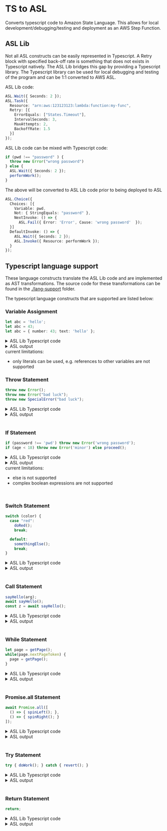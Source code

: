 # TS to ASL

Converts typescript code to Amazon State Language. This allows for local development/debugging/testing and deployment as an AWS Step Function.


## ASL Lib

Not all ASL constructs can be easily represented in Typescript. A Retry block with specified back-off rate is something that does not exists in Typescript natively. The ASL Lib bridges this gap by providing a Typescript library. The Typescript library can be used for local debugging and testing of the program and can be 1:1 converted to AWS ASL.

ASL Lib code:

``` typescript
ASL.Wait({ Seconds: 2 });
ASL.Task({
  Resource: "arn:aws:123123123:lambda:function:my-func",
  Retry: [{
    ErrorEquals: ["States.Timeout"],
    IntervalSeconds: 3,
    MaxAttempts: 2,
    BackoffRate: 1.5
  }]
});
```

ASL Lib code can be mixed with Typescript code:

``` typescript
if (pwd !== "password" ) {
  throw new Error("wrong password")
} else {
  ASL.Wait({ Seconds: 2 });
  performWork();
}

```

The above will be converted to ASL Lib code prior to being deployed to ASL

``` typescript
ASL.Choice({
  Choices: [{
    Variable: pwd,
    Not: { StringEquals: "password" },
    NextInvoke: () => { 
      ASL.Fail({ Error: 'Error', Cause: 'wrong password'  });
  }]
  DefaultInvoke: () => {
    ASL.Wait({ Seconds: 2 });
    ASL.Invoke({ Resource: performWork });
  }
});

```

## Typescript language support

These language constructs translate the ASL Lib code and are implemented as AST transformations. The source code for these transformations can be found in the [./lang-support](./lang-support) folder.

The typescript language constructs that are supported are listed below:

###  Variable Assignment

``` typescript
let abc = 'hello';
let abc = 43;
let abc = { number: 43; text: 'hello' };
```

<details>
  <summary>ASL Lib Typescript code</summary>

``` typescript
let abc = ASL.Pass({ Result: 'hello' });
let abc = ASL.Pass({ Result: 43 });
let abc = ASL.Pass({ Result: { number: 43, text: 'hello' } });
```

</details>

<details>
  <summary>ASL output</summary>

``` json
    {
      "StartAt": "Assign_abc",
      "States": {
        "Assign_abc": { "Type": "Pass",  "ResultPath": "$.abc", "Result": "hello" },
        "Assign_abc_1": { "Type": "Pass",  "ResultPath": "$.abc", "Result": 43 },
        "Assign_abc_2": { "Type": "Pass", "ResultPath": "$.abc", 
          "Result": {
            "number": 43,
            "text": "hello"
          }
        }
      }
    }
```

</details>
current limitations:

- only literals can be used, e.g. references to other variables are not supported
&nbsp;
&nbsp;

### Throw Statement

``` typescript
throw new Error();
throw new Error("bad luck");
throw new SpecialError("bad luck");
```

<details>
  <summary>ASL Lib Typescript code</summary>

``` typescript
ASL.Fail({ Error: 'Error' })
ASL.Fail({ Error: 'Error', Cause: 'bad luck' })
ASL.Fail({ Error: 'SpecialError', Cause: 'bad luck' })
```

</details>
<details>
  <summary>ASL output</summary>

``` json
 {
    "StartAt": "Fail",
    "States": {
      "Fail": { "Type": "Fail", "Error": "Error" },
      "Fail_1": { "Type": "Fail", "Error": "Error", "Cause": "bad luck" },
      "Fail_2": { "Type": "Fail", "Error": "SpecialError", "Cause": "bad luck" }
    }
  }
```

</details>
&nbsp;
&nbsp;

### If Statement

```typescript
if (password !== 'pwd') throw new Error('wrong password');
if (age < 18) throw new Error('minor') else proceed();
```

<details>
  <summary>ASL Lib Typescript code</summary>

``` typescript
ASL.Choice({
  Choices: [{
      Variable: password,
      Not: { StringEquals: "pwd" },
      NextInvoke: () => { ASL.Fail({ Error: 'Error', Cause: 'wrong password' }) }
    }]
});

ASL.Choice({
  Choices: [{
      Variable: age,
      NumericLessThan: "18",
      NextInvoke: () => { ASL.Fail({ Error: 'Error', Cause: 'minor' }) }
  }],
  DefaultInvoke: () => { 
    ASL.Task({ TypescriptInvoke: proceed }); 
  }
});
```

</details>
<details>
  <summary>ASL output</summary>

``` json
 {
  "StartAt": "Choice",
  "States": {
    "Choice": {
      "Type": "Choice",
      "Choices": [
        {
          "Variable": "$.password",
          "Not": { "StringEquals": "pwd" },
          "Next": "Fail"
        }
      ]
    },
    "Fail": {
      "Type": "Fail",
      "Error": "Error",
      "Cause": "wrong password",
    },
    "Choice_1": {
      "Type": "Choice",
      "Choices": [
        {
          "Variable": "$.age",
          "NumericLessThan": "18",
          "Next": "Fail_1"
        }
      ],
      "Default": "Task",
    },
    "Fail_1": {
      "Type": "Fail",
      "Error": "Error",
      "Cause": "minor",
    },
    "Task": {
      "Resource": "typescript:proceed",
      "Type": "Task",
    }
  }
}
```

</details>
current limitations:

- else is not supported
- complex boolean expressions are not supported

&nbsp;
&nbsp;

### Switch Statement

``` typescript
switch (color) {
  case "red":
    doRed();
    break;

  default:
    somethingElse();
    break;
}
```

<details>
  <summary>ASL Lib Typescript code</summary>

``` typescript
ASL.Choice({ 
  Choices: [{ 
    Variable: color, 
    StringEquals: "red", 
    NextInvoke: () => {
      ASL.Task({ TypescriptInvoke: doRed });
    } 
  }], 
  DefaultInvoke: () => {
    ASL.Task({ TypescriptInvoke: somethingElse });
  } 
});
"
```

</details>
<details>
  <summary>ASL output</summary>

``` json
{
  "StartAt": "Choice",
  "States": {
    "Choice": {
      "Type": "Choice",
      "Choices": [
        {
          "Variable": "$.color",
          "StringEquals": "red",
          "Next": "Task"
        }
      ],
      "Default": "Task_1"
    },
    "Task_1": {
      "Type": "Task",
      "Resource": "typescript:somethingElse"
    },
    "Task": {
      "Type": "Task",
      "Resource": "typescript:doRed"
    }
  }
}
```

</details>
&nbsp;
&nbsp;

### Call Statement

``` typescript
sayHello(arg);
await sayHello();
const z = await sayHello();
```

<details>
  <summary>ASL Lib Typescript code</summary>

``` typescript
ASL.Task({
  TypescriptInvoke: sayHello,
  InputPath: \\"$.arg\\"
});
await ASL.Task({
  TypescriptInvoke: sayHello
});
const z = await ASL.Task({
  TypescriptInvoke: sayHello
});
```

</details>
<details>
  <summary>ASL output</summary>

``` json
{
  "StartAt": "Task",
  "States": {
    "Task": {
      "Type": "Task",
      "Resource": "typescript:sayHello",
      "InputPath": "$.arg"
    },
    "Task_1": {
      "Type": "Task",
      "Resource": "typescript:sayHello"
    },
    "Assign_z": {
      "Type": "Task",
      "Resource": "typescript:sayHello",
      "ResultPath": "$.z"
    }
  }
}
```

</details>
&nbsp;
&nbsp;


### While Statement

``` typescript
let page = getPage();
while(page.nextPageToken) {
  page = getPage();
}
```

<details>
  <summary>ASL Lib Typescript code</summary>

``` typescript
let page = ASL.Task({
    TypescriptInvoke: getPage
});
ASL.While({
    Condition: {
        Variable: page.nextPageToken,
        IsPresent: true
    },
    WhileInvoke: () => {
        page = ASL.Task({
            TypescriptInvoke: getPage
        });
    }
})
```

</details>
<details>
  <summary>ASL output</summary>

``` json
{
  "StartAt": "Assign_page",
  "States": {
    "Assign_page": {
      "Type": "Task",
      "Resource": "typescript:getPage",
      "ResultPath": "$.page",
      "Next": "While"
    },
    "While": {
      "Type": "Parallel",
      "Branches": [
        {
          "StartAt": "_WhileCondition",
          "States": {
            "Assign": {
              "Type": "Task",
              "Resource": "typescript:getPage",
              "ResultPath": "$.page",
              "Next": "_WhileCondition"
            },
            "_WhileCondition": {
              "Type": "Choice",
              "Choices": [
                {
                  "Next": "Assign",
                  "Variable": "$.page.nextPageToken",
                  "IsPresent": true
                }
              ],
              "Default": "_WhileExit"
            },
            "_WhileExit": {
              "Type": "Succeed"
            }
          }
        }
      ],
      "End": true
    }
  }
}
```

</details>
&nbsp;
&nbsp;

### Promise.all Statement

```typescript
await Promise.all([
  () => { spinLeft(); },
  () => { spinRight(); }
]);
```

<details>
  <summary>ASL Lib Typescript code</summary>

``` typescript
await ASL.Parallel({
  Branches: [{
    BlockInvoke: () => { 
      ASL.Task({ TypescriptInvoke: spinLeft }); }
    }, {
    BlockInvoke: () => { 
        ASL.Task({ TypescriptInvoke: spinRight }); }
    }]
});
```

</details>
<details>
  <summary>ASL output</summary>

``` json
 {
  "StartAt": "Parallel",
  "States": {
    "Parallel": {
      "Type": "Parallel",
      "Branches": [
        {
          "StartAt": "Task",
          "States": {
            "Task": {
              "Type": "Task",
              "Resource": "typescript:spinLeft"
            }
          }
        },
        {
          "StartAt": "Task",
          "States": {
            "Task": {
              "Type": "Task",
              "Resource": "typescript:spinRight"
            }
          }
        }
      ]
    }
  }
}
```

</details>
&nbsp;
&nbsp;

### Try Statement

```typescript
try { doWork(); } catch { revert(); }
```


<details>
  <summary>ASL Lib Typescript code</summary>

``` typescript
ASL.Parallel({
  Branches: [{
    BlockInvoke: () => { 
      ASL.Task({ TypescriptInvoke: doWork }); 
    }
  }],
  Catch: [{
    ErrorEquals: ["States.All"],
    NextInvoke: () => { ASL.Task({
        TypescriptInvoke: revert
    }); 
  }
  }]
});
```

</details>
<details>
  <summary>ASL output</summary>

``` json
 {
  "StartAt": "Parallel",
  "States": {
    "Parallel": {
      "Type": "Parallel",
      "Branches": [
        {
          "StartAt": "Task",
          "States": {
            "Task": {
              "Type": "Task",
              "Resource": "typescript:doWork"
            }
          }
        }
      ],
      "Catch": [
        {
          "ErrorEquals": ["States.All"],
          "Next": "Task"
        }
      ]
    },
    "Task": {
      "Type": "Task",
      "Resource": "typescript:revert"
    }
  }
}
```

</details>
&nbsp;
&nbsp;

### Return Statement

```typescript
return;
```

<details>
  <summary>ASL Lib Typescript code</summary>

``` typescript
ASL.Succeed();
```

</details>
<details>
  <summary>ASL output</summary>

``` json
 {
  "StartAt": "Succeed",
  "States": {
    "Succeed": {
      "Type": "Succeed"
    }
  }
}
```
<detail>